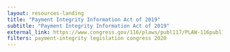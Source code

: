 ```yaml
---
layout: resources-landing
title: "Payment Integrity Information Act of 2019"
subtitle: "Payment Integrity Information Act of 2019"
external_link: https://www.congress.gov/116/plaws/publ117/PLAW-116publ117.pdf
filters: payment-integrity legislation congress 2020
---
```

